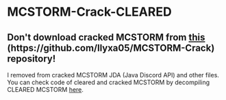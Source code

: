 # MCSTORM-Crack-CLEARED
<h2>Don't download cracked MCSTORM from <a href="https://github.com/llyxa05/MCSTORM-Crack">this</a> (https://github.com/llyxa05/MCSTORM-Crack) repository!</h2>
I removed from cracked MCSTORM JDA (Java Discord API) and other files.
You can check code of cleared and cracked MCSTORM by decompiling CLEARED MCSTORM <a href="https://decompiler.com">here</a>.
